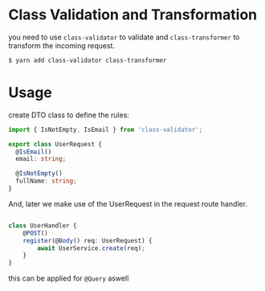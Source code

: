 # Class Validation and Transformation
you need to use `class-validator` to validate and `class-transformer` to transform the incoming request.
```bash
$ yarn add class-validator class-transformer  
```

# Usage
create DTO class to define the rules:
```ts
import { IsNotEmpty, IsEmail } from 'class-validator';

export class UserRequest {
  @IsEmail()
  email: string;

  @IsNotEmpty()
  fullName: string;
}
```

And, later we make use of the UserRequest in the request route handler.

```ts

class UserHandler {
    @POST()
    register(@Body() req: UserRequest) {
        await UserService.create(req);
    }
}
```

this can be applied for `@Query` aswell